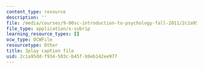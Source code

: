 ```yaml
---
content_type: resource
description: ''
file: /media/courses/9-00sc-introduction-to-psychology-fall-2011/2c1a95ddf934503cb45fb9eb142ee977_76O3rulk844.vtt
file_type: application/x-subrip
learning_resource_types: []
ocw_type: OCWFile
resourcetype: Other
title: 3play caption file
uid: 2c1a95dd-f934-503c-b45f-b9eb142ee977
---
```

